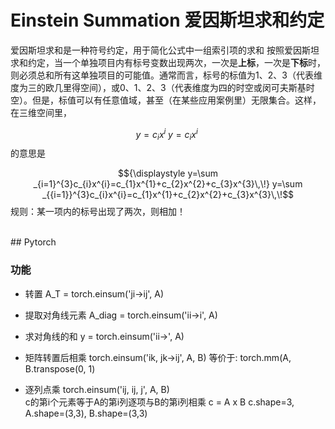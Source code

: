 # Einstein Summation 爱因斯坦求和约定
爱因斯坦求和是一种符号约定，用于简化公式中一组索引项的求和 
按照爱因斯坦求和约定，当一个单独项目内有标号变数出现两次，一次是**上标**，一次是**下标**时，则必须总和所有这单独项目的可能值。通常而言，标号的标值为1、2、3（代表维度为三的欧几里得空间），或0、1、2、3（代表维度为四的时空或闵可夫斯基时空）。但是，标值可以有任意值域，甚至（在某些应用案例里）无限集合。这样，在三维空间里，

$${\displaystyle y=c_{i}x^{i}\,\!} y=c_{i}x^{i}\,\!$$
的意思是

$${\displaystyle y=\sum _{i=1}^{3}c_{i}x^{i}=c_{1}x^{1}+c_{2}x^{2}+c_{3}x^{3}\,\!} y=\sum _{{i=1}}^{3}c_{i}x^{i}=c_{1}x^{1}+c_{2}x^{2}+c_{3}x^{3}\,\!$$ 
规则：某一项内的标号出现了两次，则相加！

<br>
## Pytorch

### 功能 
- 转置 
    A_T = torch.einsum('ji->ij', A)

- 提取对角线元素 
    A_diag = torch.einsum('ii->i', A) 
    
- 求对角线的和 
    y = torch.einsum('ii->', A) 

- 矩阵转置后相乘 
    torch.einsum('ik, jk->ij', A, B) 
    等价于: torch.mm(A, B.transpose(0, 1) 
      
- 逐列点乘 
    torch.einsum('ij, ij, j', A, B)   
    c的第i个元素等于A的第i列逐项与B的第i列相乘
    c = A x B c.shape=3, A.shape=(3,3), B.shape=(3,3)
